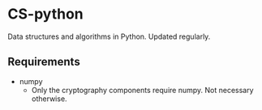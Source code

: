 # CS-python

Data structures and algorithms in Python. Updated regularly. 

## Requirements

- numpy
    - Only the cryptography components require numpy. Not necessary otherwise.
